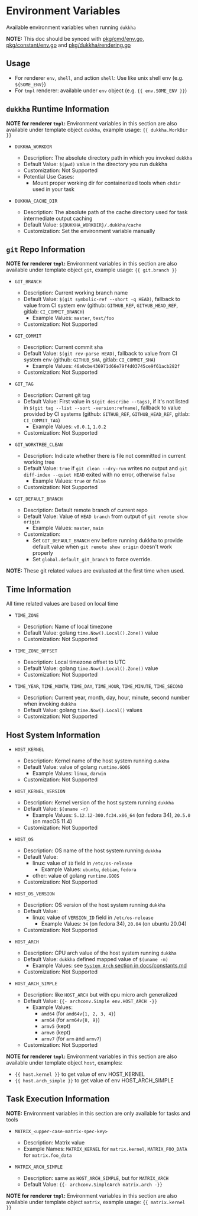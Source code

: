 # Environment Variables

Available environment variables when running `dukkha`

__NOTE:__ This doc should be synced with [pkg/cmd/env.go](../pkg/cmd/env.go), [pkg/constant/env.go](../pkg/constant/env.go) and [pkg/dukkha/rendering.go](../pkg/dukkha/rendering.go)

## Usage

- For renderer `env`, `shell`, and action `shell`: Use like unix shell env (e.g. `${SOME_ENV}`)
- For `tmpl` renderer: available under `env` object (e.g. `{{ env.SOME_ENV }}`)

## `dukkha` Runtime Information

__NOTE for renderer `tmpl`:__ Environment variables in this section are also available under template object `dukkha`, example usage: `{{ dukkha.WorkDir }}`

- `DUKKHA_WORKDIR`
  - Description: The absolute directory path in which you invoked `dukkha`
  - Default Value: `$(pwd)` value in the directory you run dukkha
  - Customization: Not Supported
  - Potential Use Cases:
    - Mount proper working dir for containerized tools when `chdir` used in your task

- `DUKKHA_CACHE_DIR`
  - Description: The absolute path of the cache directory used for task intermediate output caching
  - Default Value: `${DUKKHA_WORKDIR}/.dukkha/cache`
  - Customization: Set the environment variable manually

## `git` Repo Information

__NOTE for renderer `tmpl`:__ Environment variables in this section are also available under template object `git`, example usage: `{{ git.branch }}`

- `GIT_BRANCH`
  - Description: Current working branch name
  - Default Value: `$(git symbolic-ref --short -q HEAD)`, fallback to value from CI system env (github: `GITHUB_REF`, `GITHUB_HEAD_REF`, gitlab: `CI_COMMIT_BRANCH`)
    - Example Values: `master`, `test/foo`
  - Customization: Not Supported

- `GIT_COMMIT`
  - Description: Current commit sha
  - Default Value: `$(git rev-parse HEAD)`, fallback to value from CI system env (github: `GITHUB_SHA`, gitlab: `CI_COMMIT_SHA`)
    - Example Values: `46a0cbe436971d66e79f4d03745ce9f61acb282f`
  - Customization: Not Supported

- `GIT_TAG`
  - Description: Current git tag
  - Default Value: First value in `$(git describe --tags)`, if it's not listed in `$(git tag --list --sort -version:refname)`, fallback to value provided by CI systems (github: `GITHUB_REF`, `GITHUB_HEAD_REF`, gitlab: `CI_COMMIT_TAG`)
    - Example Values: `v0.0.1`, `1.0.2`
  - Customization: Not Supported

- `GIT_WORKTREE_CLEAN`
  - Description: Indicate whether there is file not committed in current working tree
  - Default Value: `true` if `git clean --dry-run` writes no output and `git diff-index --quiet HEAD` exited with no error, otherwise `false`
    - Example Values: `true` or `false`
  - Customization: Not Supported

- `GIT_DEFAULT_BRANCH`
  - Description: Default remote branch of current repo
  - Default Value: Value of `HEAD branch` from output of `git remote show origin`
    - Example Values: `master`, `main`
  - Customization:
    - Set `GIT_DEFAULT_BRANCH` env before running dukkha to provide default value when `git remote show origin` doesn't work properly
    - Set `global.default_git_branch` to force override.

__NOTE:__ These git related values are evaluated at the first time when used.

## Time Information

All time related values are based on local time

- `TIME_ZONE`
  - Description: Name of local timezone
  - Default Value: golang `time.Now().Local().Zone()` value
  - Customization: Not Supported

- `TIME_ZONE_OFFSET`
  - Description: Local timezone offset to UTC
  - Default Value: golang `time.Now().Local().Zone()` value
  - Customization: Not Supported

- `TIME_YEAR`, `TIME_MONTH`, `TIME_DAY`, `TIME_HOUR`, `TIME_MINUTE`, `TIME_SECOND`
  - Description: Current year, month, day, hour, minute, second number when invoking `dukkha`
  - Default Value: golang `time.Now().Local()` values
  - Customization: Not Supported

## Host System Information

- `HOST_KERNEL`
  - Description: Kernel name of the host system running `dukkha`
  - Default Value: value of golang `runtime.GOOS`
    - Example Values: `linux`, `darwin`
  - Customization: Not Supported

- `HOST_KERNEL_VERSION`
  - Description: Kernel version of the host system running `dukkha`
  - Default Value: `$(uname -r)`
    - Example Values: `5.12.12-300.fc34.x86_64` (on fedora 34), `20.5.0` (on macOS 11.4)
  - Customization: Not Supported

- `HOST_OS`
  - Description: OS name of the host system running `dukkha`
  - Default Value:
    - linux: value of `ID` field in `/etc/os-release`
      - Example Values: `ubuntu`, `debian`, `fedora`
    - other: value of golang `runtime.GOOS`
  - Customization: Not Supported

- `HOST_OS_VERSION`
  - Description: OS version of the host system running `dukkha`
  - Default Value:
    - linux: value of `VERSION_ID` field in `/etc/os-release`
      - Example Values: `34` (on fedora 34), `20.04` (on ubuntu 20.04)
  - Customization: Not Supported

- `HOST_ARCH`
  - Description: CPU arch value of the host system running `dukkha`
  - Default Value: `dukkha` defined mapped value of `$(uname -m)`
    - Example Values: see [`System Arch` section in docs/constants.md](./constants.md#system-arch)
  - Customization: Not Supported

- `HOST_ARCH_SIMPLE`
  - Description: like `HOST_ARCH` but with cpu micro arch generalized
  - Default Value: `{{- archconv.Simple env.HOST_ARCH -}}`
    - Example Values:
      - `amd64` (for `amd64v{1, 2, 3, 4}`)
      - `arm64` (for `arm64v{8, 9}`)
      - `armv5` (kept)
      - `armv6` (kept)
      - `armv7` (for `arm` and `armv7`)
  - Customization: Not Supported

__NOTE for renderer `tmpl`:__ Environment variables in this section are also available under template object `host`, examples:

- `{{ host.kernel }}` to get value of env HOST_KERNEL
- `{{ host.arch_simple }}` to get value of env HOST_ARCH_SIMPLE

## Task Execution Information

__NOTE:__ Environment variables in this section are only available for tasks and tools

- `MATRIX_<upper-case-matrix-spec-key>`
  - Description: Matrix value
  - Example Names: `MATRIX_KERNEL` for `matrix.kernel`, `MATRIX_FOO_DATA` for `matrix.foo_data`

- `MATRIX_ARCH_SIMPLE`
  - Description: same as `HOST_ARCH_SIMPLE`, but for `MATRIX_ARCH`
  - Default Value: `{{- archconv.SimpleArch matrix.arch -}}`

__NOTE for renderer `tmpl`:__ Environment variables in this section are also available under template object `matrix`, example usage: `{{ matrix.kernel }}`
